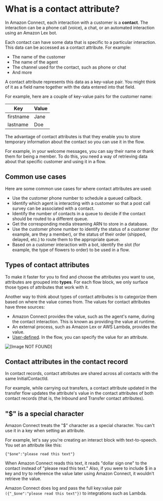 # What is a contact attribute?<a name="what-is-a-contact-attribute"></a>

In Amazon Connect, each interaction with a customer is a **contact**\. The interaction can be a phone call \(voice\), a chat, or an automated interaction using an Amazon Lex bot\.

Each contact can have some data that is specific to a particular interaction\. This data can be accessed as a contact attribute\. For example:
+ The name of the customer
+ The name of the agent
+ The channel used for the contact, such as phone or chat
+ And more

A contact attribute represents this data as a key\-value pair\. You might think of it as a field name together with the data entered into that field\.

For example, here are a couple of key\-value pairs for the customer name:


| Key | Value | 
| --- | --- | 
| firstname  | Jane  | 
| lastname  | Doe  | 

The advantage of contact attributes is that they enable you to store temporary information about the contact so you can use it in the flow\.

For example, in your welcome messages, you can say their name or thank them for being a member\. To do this, you need a way of retrieving data about that specific customer and using it in a flow\.

## Common use cases<a name="contact-attribute-scenarios"></a>

Here are some common use cases for where contact attributes are used:
+ Use the customer phone number to schedule a queued callback\.
+ Identify which agent is interacting with a customer so that a post call survey can be associated with a contact\.
+ Identify the number of contacts in a queue to decide if the contact should be routed to a different queue\.
+ Get the corresponding media streaming ARN to store in a database\.
+ Use the customer phone number to identify the status of a customer \(for example, are they a member\), or the status of their order \(shipped, delayed, etc\.\) to route them to the appropriate queue\.
+ Based on a customer interaction with a bot, identify the slot \(for example, the type of flowers to order\) to be used in a flow\.

## Types of contact attributes<a name="types-of-contact-attributes"></a>

To make it faster for you to find and choose the attributes you want to use, attributes are grouped into **types**\. For each flow block, we only surface those types of attributes that work with it\. 

Another way to think about types of contact attributes is to categorize them based on where the value comes from\. The values for contact attributes have three sources: 
+ Amazon Connect provides the value, such as the agent's name, during the contact interaction\. This is known as providing the value at runtime\. 
+ An external process, such as Amazon Lex or AWS Lambda, provides the value\. 
+ [User\-defined](connect-attrib-list.md#user-defined-attributes)\. In the flow, you can specify the value for an attribute\. 

![\[Image NOT FOUND\]](http://docs.aws.amazon.com/connect/latest/adminguide/images/contact-attributes-types.png)

## Contact attributes in the contact record<a name="attributes-in-ctr"></a>

In contact records, contact attributes are shared across all contacts with the same InitialContactId\.

For example, while carrying out transfers, a contact attribute updated in the transfer flow updates the attribute's value in the contact attributes of both contact records \(that is, the Inbound and Transfer contact attributes\)\. 

## "$" is a special character<a name="dollar-sign-special"></a>

Amazon Connect treats the "$" character as a special character\. You can't use it in a key when setting an attribute\. 

 For example, let's say you're creating an interact block with text\-to\-speech\. You set an attribute like this: 

 ` {"$one":"please read this text"} ` 

When Amazon Connect reads this text, it reads "dollar sign one" to the contact instead of "please read this text\." Also, if you were to include $ in a key and try to reference the value later using Amazon Connect, it wouldn't retrieve the value\. 

Amazon Connect does log and pass the full key:value pair `({"_$one":"please read this text"})` to integrations such as Lambda\. 